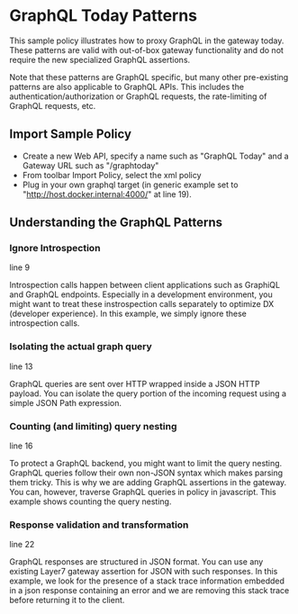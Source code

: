 # GraphQL Today Patterns
This sample policy illustrates how to proxy GraphQL in the gateway today. These patterns are valid with out-of-box gateway functionality and do not require the new specialized GraphQL assertions.

Note that these patterns are GraphQL specific, but many other pre-existing patterns are also applicable to GraphQL APIs. This includes the authentication/authorization or GraphQL requests, the rate-limiting of GraphQL requests, etc. 

## Import Sample Policy
- Create a new Web API, specify a name such as "GraphQL Today" and a Gateway URL such as "/graphtoday"
- From toolbar Import Policy, select the xml policy
- Plug in your own graphql target (in generic example set to "http://host.docker.internal:4000/" at line 19).

## Understanding the GraphQL Patterns
### Ignore Introspection
line 9

Introspection calls happen between client applications such as GraphiQL and GraphQL endpoints. Especially in a development environment, you might want to treat these instrospection calls separately to optimize DX (developer experience). In this example, we simply ignore these introspection calls.

### Isolating the actual graph query
line 13

GraphQL queries are sent over HTTP wrapped inside a JSON HTTP payload. You can isolate the query portion of the incoming request using a simple JSON Path expression.

### Counting (and limiting) query nesting
line 16

To protect a GraphQL backend, you might want to limit the query nesting. GraphQL queries follow their own non-JSON syntax which makes parsing them tricky. This is why we are adding GraphQL assertions in the gateway. You can, however, traverse GraphQL queries in policy in javascript. This example shows counting the query nesting.

### Response validation and transformation
line 22

GraphQL responses are structured in JSON format. You can use any existing Layer7 gateway assertion for JSON with such responses. In this example, we look for the presence of a stack trace information embedded in a json response containing an error and we are removing this stack trace before returning it to the client.


